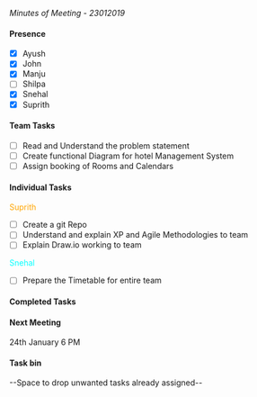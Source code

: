 *Minutes of Meeting - 23012019*

#### Presence
- [x] Ayush
- [x] John
- [x] Manju
- [ ] Shilpa
- [x] Snehal
- [x] Suprith

#### Team Tasks
- [ ] Read and Understand the problem statement
- [ ] Create functional Diagram for hotel Management System
- [ ] Assign booking of Rooms and Calendars

#### Individual Tasks

<p style='color:Orange'>Suprith</p>

- [ ] Create a git Repo
- [ ] Understand and explain XP and Agile Methodologies to team
- [ ] Explain Draw.io working to team

<p style='color:Cyan'>Snehal</p>

- [ ] Prepare the Timetable for entire team

#### Completed Tasks

#### Next Meeting
24th January 6 PM

#### Task bin
--Space to drop unwanted tasks already assigned--
